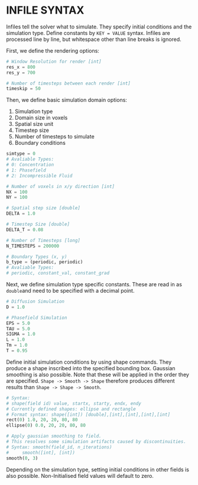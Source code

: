 # INFILE SYNTAX

Infiles tell the solver what to simulate. They specify initial conditions and the simulation type. 
Define constants by `KEY = VALUE` syntax. Infiles are processed line by line, but whitespace other than line breaks is ignored. 

First, we define the rendering options:
``` python
# Window Resolution for render [int]
res_x = 800
res_y = 700

# Number of timesteps between each render [int]
timeskip = 50

```

Then, we define basic simulation domain options:
1. Simulation type
2. Domain size in voxels
3. Spatial size unit
4. Timestep size
5. Number of timesteps to simulate
6. Boundary conditions

``` python
simtype = 0
# Avaliable Types:
# 0: Concentration
# 1: Phasefield
# 2: Incompressible Fluid

# Number of voxels in x/y direction [int]
NX = 100
NY = 100

# Spatial step size [double]
DELTA = 1.0

# Timestep Size [double]
DELTA_T = 0.08

# Number of Timesteps [long]
N_TIMESTEPS = 200000

# Boundary Types (x, y)
b_type = (periodic, periodic)
# Avaliable Types:
# periodic, constant_val, constant_grad

```

Next, we define simulation type specific constants. These are read in as `double`and need to be specified with a decimal point.
``` python
# Diffusion Simulation
D = 1.0

# Phasefield Simulation
EPS = 5.0
TAU = 5.0
SIGMA = 1.0
L = 1.0
Tm = 1.0
T = 0.95

```

Define initial simulation conditions by using shape commands. They produce a shape inscribed into the specified bounding box. Gaussian smoothing is also possible. Note that these will be applied in the order they are specified. 
`Shape -> Smooth -> Shape` therefore produces different results than `Shape -> Shape -> Smooth`.
``` python
# Syntax: 
# shape(field id) value, startx, starty, endx, endy
# Currently defined shapes: ellipse and rectangle
# Format syntax: shape([int]) [double],[int],[int],[int],[int]
rect(0) 1.0, 20, 20, 80, 80 
ellipse(0) 0.0, 20, 20, 80, 80

# Apply gaussian smoothing to field.
# This resolves some simulation artifacts caused by discontinuities.
# Syntax: smooth(field_id, n_iterations) 
#	  smooth([int], [int])
smooth(0, 3)
```
Depending on the simulation type, setting initial conditions in other fields is also possible. Non-Initialised field values will default to zero.